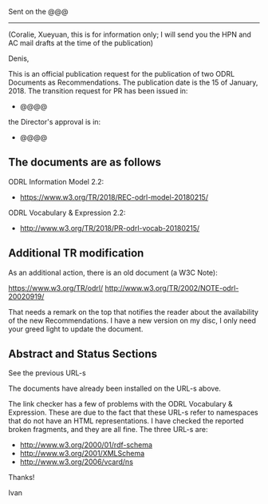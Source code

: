 Sent on the @@@

----


(Coralie, Xueyuan, this is for information only; I will send you the HPN and AC mail drafts at the time of the publication)

Denis,

This is an official publication request for the publication of two ODRL Documents as Recommendations. The publication date is the 15 of January, 2018. The transition request for PR has been issued in:
- @@@@

the Director's approval is in:
- @@@@


The documents are as follows
----------------------------

ODRL Information Model 2.2:
- https://www.w3.org/TR/2018/REC-odrl-model-20180215/

ODRL Vocabulary & Expression 2.2:
- http://www.w3.org/TR/2018/PR-odrl-vocab-20180215/


Additional TR modification
--------------------------

As an additional action, there is an old document (a W3C Note):

https://www.w3.org/TR/odrl/
http://www.w3.org/TR/2002/NOTE-odrl-20020919/

That needs a remark on the top that notifies the reader about the availability of the new Recommendations. I have a new version on my disc, I only need your greed light to update the document. 


Abstract and Status Sections
----------------------------

See the previous URL-s

The documents have already been installed on the URL-s above.

The link checker has a few of problems with the ODRL Vocabulary & Expression. These are due to the fact that these URL-s refer to namespaces that do not have an HTML representations. I have checked the reported broken fragments, and they are all fine. The three URL-s are:

- http://www.w3.org/2000/01/rdf-schema
- http://www.w3.org/2001/XMLSchema
- http://www.w3.org/2006/vcard/ns


Thanks!

Ivan
